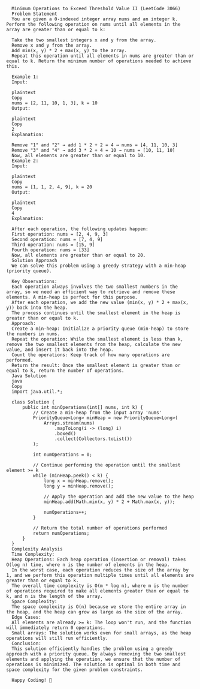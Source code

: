       Minimum Operations to Exceed Threshold Value II (LeetCode 3066)
      Problem Statement
      You are given a 0-indexed integer array nums and an integer k. Perform the following operation on nums until all elements in the array are greater than or equal to k:
      
      Take the two smallest integers x and y from the array.
      Remove x and y from the array.
      Add min(x, y) * 2 + max(x, y) to the array.
      Repeat this operation until all elements in nums are greater than or equal to k. Return the minimum number of operations needed to achieve this.
      
      Example 1:
      Input:
      
      plaintext
      Copy
      nums = [2, 11, 10, 1, 3], k = 10
      Output:
      
      plaintext
      Copy
      2
      Explanation:
      
      Remove "1" and "2" → add 1 * 2 + 2 = 4 → nums = [4, 11, 10, 3]
      Remove "3" and "4" → add 3 * 2 + 4 = 10 → nums = [10, 11, 10]
      Now, all elements are greater than or equal to 10.
      Example 2:
      Input:
      
      plaintext
      Copy
      nums = [1, 1, 2, 4, 9], k = 20
      Output:
      
      plaintext
      Copy
      4
      Explanation:
      
      After each operation, the following updates happen:
      First operation: nums = [2, 4, 9, 3]
      Second operation: nums = [7, 4, 9]
      Third operation: nums = [15, 9]
      Fourth operation: nums = [33]
      Now, all elements are greater than or equal to 20.
      Solution Approach
      We can solve this problem using a greedy strategy with a min-heap (priority queue).
      
      Key Observations:
      Each operation always involves the two smallest numbers in the array, so we need an efficient way to retrieve and remove these elements. A min-heap is perfect for this purpose.
      After each operation, we add the new value (min(x, y) * 2 + max(x, y)) back into the heap.
      The process continues until the smallest element in the heap is greater than or equal to k.
      Approach:
      Create a min-heap: Initialize a priority queue (min-heap) to store the numbers in nums.
      Repeat the operation: While the smallest element is less than k, remove the two smallest elements from the heap, calculate the new value, and insert it back into the heap.
      Count the operations: Keep track of how many operations are performed.
      Return the result: Once the smallest element is greater than or equal to k, return the number of operations.
      Java Solution
      java
      Copy
      import java.util.*;
      
      class Solution {
          public int minOperations(int[] nums, int k) {
              // Create a min-heap from the input array 'nums'
              PriorityQueue<Long> minHeap = new PriorityQueue<Long>(
                  Arrays.stream(nums)
                      .mapToLong(i -> (long) i)
                      .boxed()
                      .collect(Collectors.toList())
              );
              
              int numOperations = 0;
      
              // Continue performing the operation until the smallest element >= k
              while (minHeap.peek() < k) {
                  long x = minHeap.remove();
                  long y = minHeap.remove();
                  
                  // Apply the operation and add the new value to the heap
                  minHeap.add(Math.min(x, y) * 2 + Math.max(x, y));
                  
                  numOperations++;
              }
      
              // Return the total number of operations performed
              return numOperations;
          }
      }
      Complexity Analysis
      Time Complexity:
      Heap Operations: Each heap operation (insertion or removal) takes O(log n) time, where n is the number of elements in the heap.
      In the worst case, each operation reduces the size of the array by 1, and we perform this operation multiple times until all elements are greater than or equal to k.
      The overall time complexity is O(m * log n), where m is the number of operations required to make all elements greater than or equal to k, and n is the length of the array.
      Space Complexity:
      The space complexity is O(n) because we store the entire array in the heap, and the heap can grow as large as the size of the array.
      Edge Cases:
      All elements are already >= k: The loop won't run, and the function will immediately return 0 operations.
      Small arrays: The solution works even for small arrays, as the heap operations will still run efficiently.
      Conclusion:
      This solution efficiently handles the problem using a greedy approach with a priority queue. By always removing the two smallest elements and applying the operation, we ensure that the number of operations is minimized. The solution is optimal in both time and space complexity for the given problem constraints.
      
      Happy Coding! 🚀
